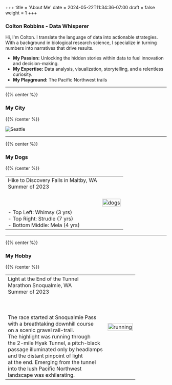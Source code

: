 +++
title = 'About Me'
date = 2024-05-22T11:34:36-07:00
draft = false
weight = 1
+++

### **Colton Robbins - Data Whisperer**

Hi, I'm Colton.  I translate the language of data into actionable strategies.  With a background in biological research science, I specialize in turning numbers into narratives that drive results.

* **My Passion:**  Unlocking the hidden stories within data to fuel innovation and decision-making.
* **My Expertise:**  Data analysis, visualization, storytelling, and a relentless curiosity.
* **My Playground:** The Pacific Northwest trails
---------------------------------------------------------
{{% center %}}
### My City
{{% /center %}}

![Seattle](/Directory/images/Seattle.jpg?shadow=false&width=100%)

------------------------------------------------------
{{% center %}}
### My Dogs
{{% /center %}}

<table style="border: none; border-collapse: collapse;">
  <tr>
    <td style="border: none;">
      Hike to Discovery Falls in Maltby, WA<br>
      Summer of 2023<br>
      <br>
      <br>
      <br>
      - Top Left: Whimsy (3 yrs)<br>
      - Top Right: Strudle (7 yrs)<br>
      - Bottom Middle: Mela (4 yrs)<br>
    </td>
    <td style="border: none;">
      <img src="/Directory/images/dogs.jpg" alt="dogs" style="width: 100%; max-width: 400px">
    </td>
  </tr>
</table>

-------------------------------------------------
{{% center %}}
### My Hobby
{{% /center %}}

<table style="border: none; border-collapse: collapse;">
  <tr>
    <td style="border: none;">
      Light at the End of the Tunnel<br>
      Marathon Snoqualmie, WA<br>
      Summer of 2023<br>
      <br>
      <br>
      <br>
      The race started at Snoqualmie Pass<br>
      with a breathtaking downhill course<br>
      on a scenic gravel rail-trail.<br>
      The highlight was running through<br>
      the 2-mile Hyak Tunnel, a pitch-black<br>
      passage illuminated only by headlamps<br>
      and the distant pinpoint of light<br>
      at the end. Emerging from the tunnel<br>
      into the lush Pacific Northwest<br>
      landscape was exhilarating.
    </td>
    <td style="border: none;">
      <img src="/Directory/images/running.jpg" alt="running" style="width: 100%">
    </td>
  </tr>
</table>

